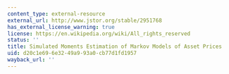 ```yaml
---
content_type: external-resource
external_url: http://www.jstor.org/stable/2951768
has_external_license_warning: true
license: https://en.wikipedia.org/wiki/All_rights_reserved
status: ''
title: Simulated Moments Estimation of Markov Models of Asset Prices
uid: d20c1e69-6e32-49a9-93a0-cb77d1fd1957
wayback_url: ''
---
```


